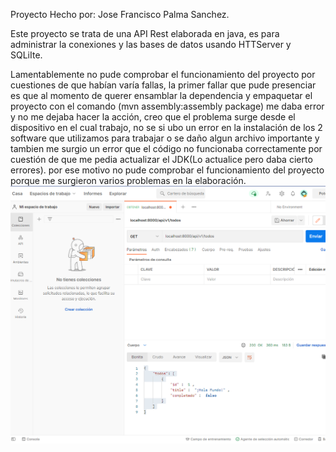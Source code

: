 Proyecto Hecho por: Jose Francisco Palma Sanchez.

Este proyecto se trata de una API Rest elaborada en java, es para administrar la conexiones y las bases de datos usando HTTServer y SQLiIte.

Lamentablemente no pude comprobar el funcionamiento del proyecto por cuestiones de que habían varía fallas, la primer fallar que pude presenciar es que al momento de querer ensamblar la dependencia y empaquetar el proyecto con el comando (mvn assembly:assembly package) me daba error y no me dejaba hacer la acción, creo que el problema surge desde el dispositivo en el cual trabajo, no se si ubo un error en la instalación de los 2 software que utilizamos para trabajar o se daño algun archivo importante y tambien me surgio un error que el código no funcionaba correctamente por cuestión de que me pedia actualizar el JDK(Lo actualice pero daba cierto errores). por ese motivo no pude comprobar el funcionamiento del proyecto porque me surgieron varios problemas en la elaboración.
<img src="/resources/c1.PNG"/>
